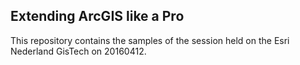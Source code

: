 ## Extending ArcGIS like a Pro
This repository contains the samples of the session held on the Esri Nederland GisTech on 20160412.
